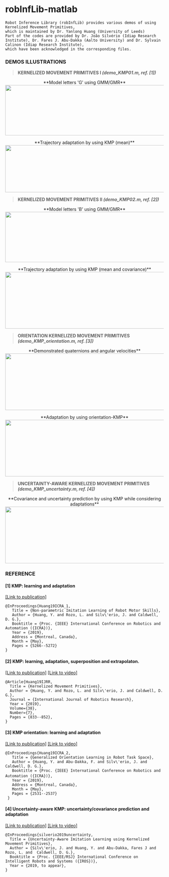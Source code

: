 # robInfLib-matlab
```
Robot Inference Library (robInfLib) provides various demos of using Kernelized Movement Primitives, 
which is maintained by Dr. Yanlong Huang (University of Leeds)
Part of the codes are provided by Dr. João Silvério (Idiap Research Institute), Dr. Fares J. Abu-Dakka (Aalto University) and Dr. Sylvain Calinon (Idiap Research Institute),
which have been acknowledged in the corresponding files.
```

### DEMOS ILLUSTRATIONS

> <b>KERNELIZED MOVEMENT PRIMITIVES I <i>(demo_KMP01.m, ref. [1])</i> </b> 
<p align="center">
  **Model letters 'G' using GMM/GMR**<br>
  <img width="720" height="160"  src="https://github.com/yanlongtu/robInfLib/blob/master/images/modelLetterG.png">
</p>

<p align="center">
  **Trajectory adaptation by using KMP (mean)** <br>
  <img width="1400" height="150"  src="https://github.com/yanlongtu/robInfLib/blob/master/images/kmp_adaptationG.png">
</p>



> <b>KERNELIZED MOVEMENT PRIMITIVES II <i>(demo_KMP02.m, ref. [2])</i> </b> 
<p align="center">
  **Model letters 'B' using GMM/GMR**<br>
  <img width="720" height="160"  src="https://github.com/yanlongtu/robInfLib/blob/master/images/modelLetterB.png">
</p>

<p align="center">
  **Trajectory adaptation by using KMP (mean and covariance)** <br>
  <img width="720" height="180"  src="https://github.com/yanlongtu/robInfLib/blob/master/images/kmp_adaptationB.png">
</p>



> <b>ORIENTATION KERNELIZED MOVEMENT PRIMITIVES <i>(demo_KMP_orientation.m, ref. [3])</i> </b>
<p align="center">
  **Demonstrated quaternions and angular velocities** <br>
  <img width="550" height="180" src="https://github.com/yanlongtu/robInfLib/blob/master/images/kmp_orientation_demos.png">
</p>
<p align="center">
  **Adaptation by using orientation-KMP** <br>
  <img width="550" height="180" src="https://github.com/yanlongtu/robInfLib/blob/master/images/kmp_orientation_ada.png">
</p>

> <b>UNCERTAINTY-AWARE KERNELIZED MOVEMENT PRIMITIVES <i>(demo_KMP_uncertainty.m, ref. [4])</i> </b>
<p align="center">
  **Covariance and uncertainty prediction by using KMP while considering adaptations** <br>
  <img width="800" height="180" src="https://github.com/yanlongtu/robInfLib/blob/master/images/kmp_uncertainty.png">
</p>

### REFERENCE

#### [1] KMP: learning and adaptation 
[[Link to publication]](https://www.researchgate.net/publication/331481661_Non-parametric_Imitation_Learning_of_Robot_Motor_Skills)
```
@InProceedings{Huang19ICRA_1,
   Title = {Non-parametric Imitation Learning of Robot Motor Skills},
   Author = {Huang, Y. and Rozo, L. and Silv\'erio, J. and Caldwell, D. G.},
   Booktitle = {Proc. {IEEE} International Conference on Robotics and Automation ({ICRA})},
   Year = {2019},
   Address = {Montreal, Canada},
   Month = {May},
   Pages = {5266--5272}
}
```

#### [2] KMP: learning, adaptation, superposition and extrapolaton. 
[[Link to publication]](https://www.researchgate.net/publication/319349682_Kernelized_Movement_Primitives)
[[Link to video]](https://www.youtube.com/watch?v=sepb6Vs3OMI&feature=youtu.be)
```
@Article{Huang19IJRR,
  Title = {Kernelized Movement Primitives},
  Author = {Huang, Y. and Rozo, L. and Silv\'erio, J. and Caldwell, D. G.},
  Journal = {International Journal of Robotics Research},
  Year = {2019},
  Volume={38},
  Number={7},
  Pages = {833--852},
}
```


#### [3] KMP orientation: learning and adaptation
[[Link to publication]](https://www.researchgate.net/publication/330675655_Generalized_Orientation_Learning_in_Robot_Task_Space)
[[Link to video]](https://www.youtube.com/watch?v=swYJZfAWTHk&feature=youtu.be)
```
@InProceedings{Huang19ICRA_2,
   Title = {Generalized Orientation Learning in Robot Task Space},
   Author = {Huang, Y. and Abu-Dakka, F. and Silv\'erio, J. and Caldwell, D. G.},
   Booktitle = {Proc. {IEEE} International Conference on Robotics and Automation ({ICRA})},　　　　
   Year = {2019},
   Address = {Montreal, Canada},
   Month = {May},
   Pages = {2531--2537}
 }
```

#### [4] Uncertainty-aware KMP: uncertainty/covariance prediction and adaptation
[[Link to publication]](https://www.researchgate.net/publication/334884378_Uncertainty-Aware_Imitation_Learning_using_Kernelized_Movement_Primitives)
[[Link to video]](https://www.youtube.com/watch?v=HVk2goCQiaA&feature=youtu.be)
```
@InProceedings{silverio2019uncertainty,
  Title = {Uncertainty-Aware Imitation Learning using Kernelized Movement Primitives},
  Author = {Silv\'erio, J. and Huang, Y. and Abu-Dakka, Fares J and Rozo, L. and  Caldwell, D. G.},
  Booktitle = {Proc. {IEEE/RSJ} International Conference on Intelligent Robots and Systems ({IROS})},
  Year = {2019, to appear},
}
```



